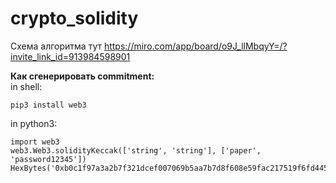 # crypto_solidity

Схема алгоритма тут 
https://miro.com/app/board/o9J_llMbqyY=/?invite_link_id=913984598901

**Как сгенерировать commitment:**  
in shell:  
```
pip3 install web3
```

in python3:
```
import web3
web3.Web3.solidityKeccak(['string', 'string'], ['paper', 'password12345'])
HexBytes('0xb0c1f97a3a2b7f321dcef007069b5aa7b7d8f608e59fac217519f6fd4450076c')
```


